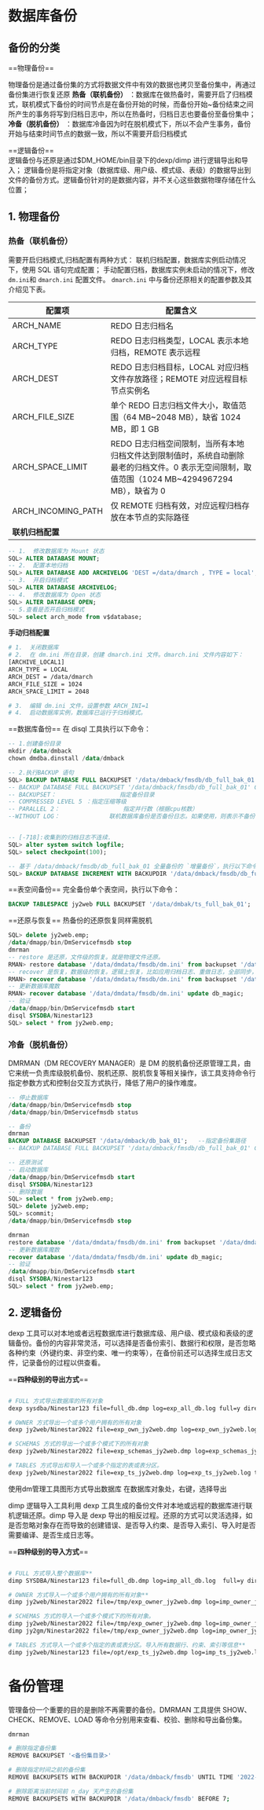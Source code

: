 

# 数据库备份

## 备份的分类

==物理备份==

物理备份是通过备份集的方式将数据文件中有效的数据也拷贝至备份集中，再通过备份集进行恢复还原
**热备（联机备份）** ：数据库在做热备时，需要开启了归档模式，联机模式下备份的时间节点是在备份开始的时候，而备份开始~备份结束之间所产生的事务将写到归档日志中，所以在热备时，归档日志也要备份至备份集中；
**冷备（脱机备份）** ：数据库冷备因为时在脱机模式下，所以不会产生事务，备份开始与结束时间节点的数据一致，所以不需要开启归档模式

==逻辑备份==  
逻辑备份与还原是通过$DM\_HOME/bin目录下的dexp/dimp 进行逻辑导出和导入；
逻辑备份是将指定对象（数据库级、用户级、模式级、表级）的数据导出到 文件的备份方式。逻辑备份针对的是数据内容，并不关心这些数据物理存储在什么位置；

## 1. 物理备份

### 热备（联机备份）

需要开启归档模式,归档配置有两种方式：
联机归档配置，数据库实例启动情况下，使用 SQL 语句完成配置；
手动配置归档，数据库实例未启动的情况下，修改`dm.ini`和 `dmarch.ini` 配置文件。
`dmarch.ini` 中与备份还原相关的配置参数及其介绍见下表。

|配置项|配置含义|
| ------------------| ------------------------------------------------------------------------------------------------------------------------------------------------|
|ARCH_NAME|REDO 日志归档名|
|ARCH_TYPE|REDO 日志归档类型，LOCAL 表示本地归档，REMOTE 表示远程|
|ARCH_DEST|REDO 日志归档目标，LOCAL 对应归档文件存放路径；REMOTE 对应远程目标节点实例名|
|ARCH_FILE_SIZE|单个 REDO 日志归档文件大小，取值范围（64 MB~2048 MB），缺省 1024 MB，即 1 GB|
|ARCH_SPACE_LIMIT|REDO 日志归档空间限制，当所有本地归档文件达到限制值时，系统自动删除最老的归档文件。0 表示无空间限制，取值范围（1024 MB~4294967294 MB），缺省为 0|
|ARCH_INCOMING_PATH|仅 REMOTE 归档有效，对应远程归档存放在本节点的实际路径|
|**联机归档配置**||

```sql
-- 1.  修改数据库为 Mount 状态
SQL> ALTER DATABASE MOUNT;
-- 2.  配置本地归档
SQL> ALTER DATABASE ADD ARCHIVELOG 'DEST =/data/dmarch , TYPE = local';
-- 3.  开启归档模式
SQL> ALTER DATABASE ARCHIVELOG;
-- 4.  修改数据库为 Open 状态
SQL> ALTER DATABASE OPEN;
-- 5.查看是否开启归档模式
SQL> select arch_mode from v$database;
```

**手动归档配置**

```bash
# 1.  关闭数据库
# 2.  在 dm.ini 所在目录，创建 dmarch.ini 文件。dmarch.ini 文件内容如下：
[ARCHIVE_LOCAL1] 
ARCH_TYPE = LOCAL 
ARCH_DEST = /data/dmarch 
ARCH_FILE_SIZE = 1024 
ARCH_SPACE_LIMIT = 2048

# 3.  编辑 dm.ini 文件，设置参数 ARCH_INI=1
# 4.  启动数据库实例，数据库已运行于归档模式。
```

==数据库备份==
在 disql 工具执行以下命令：

```sql
-- 1.创建备份目录
mkdir /data/dmback
chown dmdba.dinstall /data/dmback

-- 2.执行BACKUP 语句
SQL> BACKUP DATABASE FULL BACKUPSET '/data/dmback/fmsdb/db_full_bak_01';    --指定备份集路径
-- BACKUP DATABASE FULL BACKUPSET '/data/dmback/fmsdb/db_full_bak_01' COMPRESSED LEVEL 5 PARALLEL 2;
-- BACKUPSET：                  指定备份目录
-- COMPRESSED LEVEL 5 ：指定压缩等级
-- PARALLEL 2：                  指定并行数（根据cpu核数）
--WITHOUT LOG：              联机数据库备份是否备份日志。如果使用，则表示不备份，否则表示备份


-- [-718]:收集到的归档日志不连续.
SQL> alter system switch logfile;
SQL> select checkpoint(100);

-- 基于 /data/dmback/fmsdb/db_full_bak_01 全量备份的 `增量备份`，执行以下命令：
SQL> BACKUP DATABASE INCREMENT WITH BACKUPDIR '/data/dmback/fmsdb/db_full_bak_01' BACKUPSET '/data/dmback/fmsdb/db_increment_bak_02';
```

==表空间备份==
完全备份单个表空间，执行以下命令：

```sql
BACKUP TABLESPACE jy2web FULL BACKUPSET '/data/dmbak/ts_full_bak_01';
```

==还原与恢复==
热备份的还原恢复同样需脱机

```sql
SQL> delete jy2web.emp;
/data/dmapp/bin/DmServicefmsdb stop
dmrman
-- restore 是还原，文件级的恢复。就是物理文件还原。
RMAN> restore database '/data/dmdata/fmsdb/dm.ini' from backupset '/data/dmback/fmsdb/db_full_bak_01';
-- recover 是恢复，数据级的恢复。逻辑上恢复，比如应用归档日志、重做日志，全部同步，保持一致。
RMAN> recover database '/data/dmdata/fmsdb/dm.ini' from backupset '/data/dmback/fmsdb/db_full_bak_01';
-- 更新数据库魔数
RMAN> recover database '/data/dmdata/fmsdb/dm.ini' update db_magic;
-- 验证
/data/dmapp/bin/DmServicefmsdb start
disql SYSDBA/Ninestar123
SQL> select * from jy2web.emp;
```

### 冷备（脱机备份）

DMRMAN（DM RECOVERY MANAGER）是 DM 的脱机备份还原管理工具，由它来统一负责库级脱机备份、脱机还原、脱机恢复等相关操作，该工具支持命令行指定参数方式和控制台交互方式执行，降低了用户的操作难度。

```sql
-- 停止数据库
/data/dmapp/bin/DmServicefmsdb stop
/data/dmapp/bin/DmServicefmsdb status

-- 备份
dmrman
BACKUP DATABASE BACKUPSET '/data/dmback/db_bak_01';   --指定备份集路径
-- BACKUP DATABASE FULL BACKUPSET '/data/dmback/fmsdb/db_full_bak_01' COMPRESSED LEVEL 5 PARALLEL 2; -- BACKUPSET： 指定备份目录 -- COMPRESSED LEVEL 5 ：指定压缩等级 -- PARALLEL 2： 指定并行数（根据cpu核数） --WITHOUT LOG： 联机数据库备份是否备份日志。如果使用，则表示不备份，否则表示备份

-- 还原测试
-- 启动数据库
/data/dmapp/bin/DmServicefmsdb start
disql SYSDBA/Ninestar123
-- 删除数据
SQL> select * from jy2web.emp;
SQL> delete jy2web.emp;
SQL> scommit;
/data/dmapp/bin/DmServicefmsdb stop

dmrman
restore database '/data/dmdata/fmsdb/dm.ini' from backupset '/data/dmdata/fmsdb/bak/DB_fmsdb_FULL_20221024_204635_383496';
-- 更新数据库魔数
recover database '/data/dmdata/fmsdb/dm.ini' update db_magic;
-- 验证
/data/dmapp/bin/DmServicefmsdb start
disql SYSDBA/Ninestar123
SQL> select * from jy2web.emp;
```

## 2. 逻辑备份

dexp 工具可以对本地或者远程数据库进行数据库级、用户级、模式级和表级的逻辑备份。备份的内容非常灵活，可以选择是否备份索引、数据行和权限，是否忽略各种约束（外键约束、非空约束、唯一约束等），在备份前还可以选择生成日志文件，记录备份的过程以供查看。

==**四种级别的导出方式**==

```bash

# FULL 方式导出数据库的所有对象
dexp sysdba/Ninestar123 file=full_db.dmp log=exp_all_db.log full=y directory=/tmp

# OWNER 方式导出一个或多个用户拥有的所有对象
dexp jy2web/Ninestar2022 file=exp_own_jy2web.dmp log=exp_own_jy2web.log owner=jy2web directory=/tmp

# SCHEMAS 方式的导出一个或多个模式下的所有对象
dexp jy2web/Ninestar2022 file=exp_schemas_jy2web.dmp log=exp_schemas_jy2web.log schemas=jy2web directory=/tmp

# TABLES 方式导出和导入一个或多个指定的表或表分区。
dexp jy2web/Ninestar2022 file=exp_ts_jy2web.dmp log=exp_ts_jy2web.log table=table1,table2  directory=/tmp
```

使用dm管理工具图形方式导出数据库
在数据库对象处，右键，选择导出

dimp 逻辑导入工具利用 dexp 工具生成的备份文件对本地或远程的数据库进行联机逻辑还原。dimp 导入是 dexp 导出的相反过程。还原的方式可以灵活选择，如是否忽略对象存在而导致的创建错误、是否导入约束、是否导入索引、导入时是否需要编译、是否生成日志等。

==**四种级别的导入方式**==

```bash

# FULL 方式导入整个数据库**
dimp SYSDBA/Ninestar123 file=full_db.dmp log=imp_all_db.log  full=y directory=/tmp

# OWNER 方式导入一个或多个用户拥有的所有对象**
dimp jy2web/Ninestar2022 file=/tmp/exp_owner_jy2web.dmp log=imp_owner_jy2web.log owner=jy2web  directory=/tmp

# SCHEMAS 方式的导入一个或多个模式下的所有对象。
dimp jy2web/Ninestar2022 file=/tmp/exp_owner_jy2web.dmp log=imp_owner_jy2web.log schemas=jy2web directory=/tmp
dimp jy2gm/Ninestar2022 file=/tmp/exp_owner_jy2web.dmp log=imp_owner_jy2web.log remap_schema=jy2web:jy2gm remap_tablespace=jy2web:jy2gm  directory=/tmp

# TABLES 方式导入一个或多个指定的表或表分区。导入所有数据行、约束、索引等信息**
dimp jy2web/Ninestar123 file=/opt/exp_ts_jy2web.dmp log=imp_ts_jy2web.log TABLES=table1,table2 directory=/tmp
```

# 备份管理

管理备份一个重要的目的是删除不再需要的备份。DMRMAN 工具提供 SHOW、CHECK、REMOVE、LOAD 等命令分别用来查看、校验、删除和导出备份集。

```bash
dmrman

# 删除指定备份集
REMOVE BACKUPSET '<备份集目录>'

# 删除指定时间之前的备份集
REMOVE BACKUPSETS WITH BACKUPDIR '/data/dmback/fmsdb' UNTIL TIME '2022-10-26 00:00:00';

# 删除距离当前时间前 n_day 天产生的备份集
REMOVE BACKUPSETS WITH BACKUPDIR '/data/dmback/fmsdb' BEFORE 7;
```
